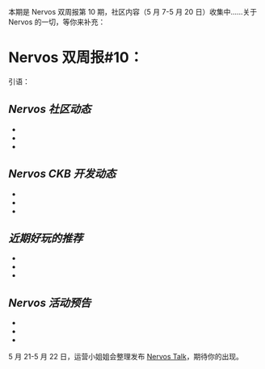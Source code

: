 本期是 Nervos 双周报第 10 期，社区内容（5 月 7-5 月 20 日）收集中......关于 Nervos 的一切，等你来补充：


# Nervos 双周报#10：
引语：

## ***Nervos 社区动态***

-

-

-

## ***Nervos CKB 开发动态***

-

-

-

## ***近期好玩的推荐***

-

-

-

## ***Nervos 活动预告***

-

-

-

5 月 21-5 月 22 日，运营小姐姐会整理发布 [Nervos Talk](https://talk.nervos.org/)，期待你的出现。
